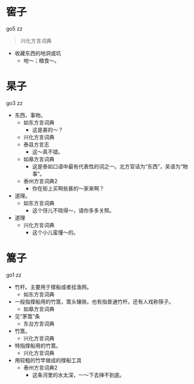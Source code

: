 # 窖子
go5 zz
> 兴化方言词典
- 收藏东西的地洞或坑
  - 地～；粮食～。

# 杲子
go3 zz
+ 东西，事物。
  * 如东方言词典
    - 这是甚的～？
  * 兴化方言词典
  * 泰县方言志
    - 这～真不错。
  * 如皋方言词典
    + 这是泰如口语中最有代表性的词之一。北方官话为“东西”，吴语为“物事”。
  * 泰州方言词典2
    - 你在街上买啊些甚的～家来啊？
+ 道理。
  * 如东方言词典
    - 这个伢儿不晓得～，请你多多关照。
+ 道理
  * 兴化方言词典
    - 这个小儿蛮懂～的。

# 篙子
go1 zz
+ 竹杆。主要用于撑船或者挂渔网。
  * 如东方言词典
+ 一般指撑船用的竹篙，篙头镶铁。也有指普通竹杆。还有人戏称筷子。
  * 如皋方言词典
+ 见“茅篙”条
  * 东台方言词典
+ 竹篙。
  * 兴化方言词典
+ 特指撑船用的竹篙。
  * 兴化方言词典
+ 用较粗的竹竿做成的撑船工具
  * 泰州方言词典2
    - 这条河里的水太深，一～下去掸不到底。
